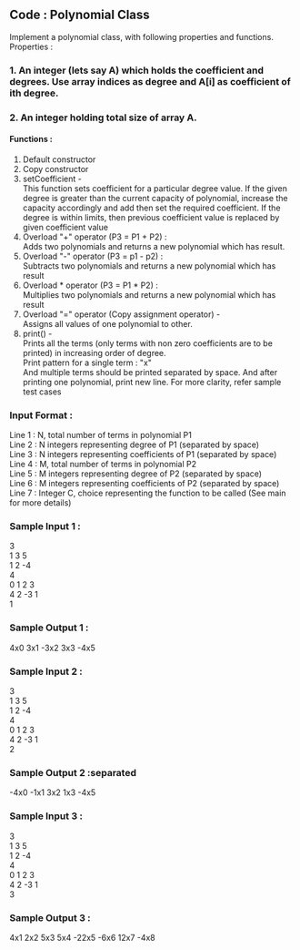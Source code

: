 ## Code : Polynomial Class
Implement a polynomial class, with following properties and functions.
Properties : <br/>
### 1. An integer (lets say A) which holds the coefficient and degrees. Use array indices as degree and A[i] as coefficient of ith degree.
### 2. An integer holding total size of array A.
#### Functions :
1. Default constructor <br/>
2. Copy constructor<br/>
3. setCoefficient -<br/>
This function sets coefficient for a particular degree value. If the given degree is greater than the current capacity of polynomial, increase the capacity accordingly and add then set the required coefficient. If the degree is within limits, then previous coefficient value is replaced by given coefficient value<br/>
4. Overload "+" operator (P3 = P1 + P2) :<br/>
Adds two polynomials and returns a new polynomial which has result.<br/>
5. Overload "-" operator (P3 = p1 - p2) :<br/>
Subtracts two polynomials and returns a new polynomial which has result<br/>
6. Overload * operator (P3 = P1 * P2) :<br/>
Multiplies two polynomials and returns a new polynomial which has result<br/>
7. Overload "=" operator (Copy assignment operator) -<br/>
Assigns all values of one polynomial to other.<br/>
8. print() -<br/>
Prints all the terms (only terms with non zero coefficients are to be printed) in increasing order of degree.<br/>
Print pattern for a single term : <coefficient>"x"<degree> <br/>
And multiple terms should be printed separated by space. And after printing one polynomial, print new line. For more clarity, refer sample test cases<br/>
### Input Format :
Line 1 : N, total number of terms in polynomial P1 <br/>
Line 2 : N integers representing degree of P1 (separated by space) <br/>
Line 3 : N integers representing coefficients of P1 (separated by space) <br/>
Line 4 : M, total number of terms in polynomial P2 <br/>
Line 5 : M integers representing degree of P2 (separated by space) <br/>
Line 6 : M integers representing coefficients of P2 (separated by space)<br/>
Line 7 : Integer C, choice representing the function to be called (See main for more details)<br/>
### Sample Input 1 :
3 <br/>
1 3 5<br/>
1 2 -4<br/>
4<br/>
0 1 2 3<br/>
4 2 -3 1<br/>
1<br/>
### Sample Output 1 :
4x0 3x1 -3x2 3x3 -4x5
### Sample Input 2 :
3 <br/>
1 3 5 <br/>
1 2 -4 <br/>
4<br/>
0 1 2 3<br/>
4 2 -3 1 <br/>
2
### Sample Output 2 :separated
-4x0 -1x1 3x2 1x3 -4x5
### Sample Input 3 :
3 <br/>
1 3 5 <br/>
1 2 -4 <br/>
4<br/>
0 1 2 3 <br/>
4 2 -3 1 <br/>
3
### Sample Output 3 :
4x1 2x2 5x3 5x4 -22x5 -6x6 12x7 -4x8